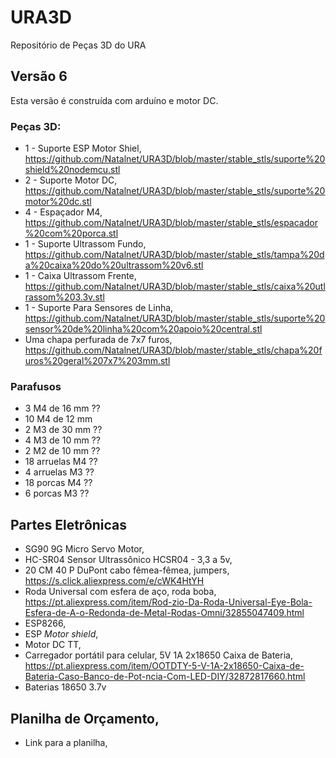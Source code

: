 # URA3D
Repositório de Peças 3D do URA

## Versão 6

Esta versão é construída com arduíno e motor DC. 

### Peças 3D: 
* 1 - Suporte ESP Motor Shiel, https://github.com/Natalnet/URA3D/blob/master/stable_stls/suporte%20shield%20nodemcu.stl
* 2 - Suporte Motor DC, https://github.com/Natalnet/URA3D/blob/master/stable_stls/suporte%20motor%20dc.stl
* 4 - Espaçador M4, https://github.com/Natalnet/URA3D/blob/master/stable_stls/espacador%20com%20porca.stl
* 1 - Suporte Ultrassom Fundo, https://github.com/Natalnet/URA3D/blob/master/stable_stls/tampa%20da%20caixa%20do%20ultrassom%20v6.stl
* 1 - Caixa Ultrassom Frente, https://github.com/Natalnet/URA3D/blob/master/stable_stls/caixa%20utlrassom%203.3v.stl
* 1 - Suporte Para Sensores de Linha, https://github.com/Natalnet/URA3D/blob/master/stable_stls/suporte%20sensor%20de%20linha%20com%20apoio%20central.stl 
* Uma chapa perfurada de 7x7 furos, https://github.com/Natalnet/URA3D/blob/master/stable_stls/chapa%20furos%20geral%207x7%203mm.stl 

### Parafusos 

* 3 M4 de 16 mm ??  
* 10 M4 de 12 mm 
* 2 M3 de 30 mm  ??
* 4 M3 de 10 mm  ??
* 2 M2 de 10 mm  ?? 
* 18 arruelas M4  ?? 
* 4 arruelas M3 ?? 
* 18 porcas M4 ?? 
* 6 porcas M3 ??  

## Partes Eletrônicas
* SG90 9G Micro Servo Motor, 
* HC-SR04 Sensor Ultrassônico HCSR04 - 3,3 a 5v,
* 20 CM 40 P DuPont cabo fêmea-fêmea, jumpers, https://s.click.aliexpress.com/e/cWK4HtYH 
* Roda Universal com esfera de aço, roda boba, https://pt.aliexpress.com/item/Rod-zio-Da-Roda-Universal-Eye-Bola-Esfera-de-A-o-Redonda-de-Metal-Rodas-Omni/32855047409.html 
* ESP8266, 
* ESP _Motor shield_,
* Motor DC TT, 
* Carregador portátil para celular, 5V 1A 2x18650 Caixa de Bateria, https://pt.aliexpress.com/item/OOTDTY-5-V-1A-2x18650-Caixa-de-Bateria-Caso-Banco-de-Pot-ncia-Com-LED-DIY/32872817660.html
* Baterias 18650 3.7v 

## Planilha de Orçamento, 

* Link para a planilha,  





